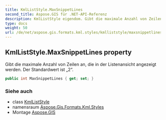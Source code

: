 ```yaml
---
title: KmlListStyle.MaxSnippetLines
second_title: Aspose.GIS für .NET-API-Referenz
description: KmlListStyle eigendom. Gibt die maximale Anzahl von Zeilen an die in der Listenansicht angezeigt werden. Der Standardwert ist 2.
type: docs
weight: 50
url: /de/net/aspose.gis.formats.kml.styles/kmlliststyle/maxsnippetlines/
---
```

## KmlListStyle.MaxSnippetLines property

Gibt die maximale Anzahl von Zeilen an, die in der Listenansicht angezeigt werden. Der Standardwert ist „2“.

```csharp
public int MaxSnippetLines { get; set; }
```

### Siehe auch

* class [KmlListStyle](../)
* namensraum [Aspose.Gis.Formats.Kml.Styles](../../kmlliststyle/)
* Montage [Aspose.GIS](../../../)


